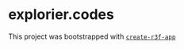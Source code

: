 # explorier.codes

This project was bootstrapped with [`create-r3f-app`](https://github.com/utsuboco/create-r3f-app)